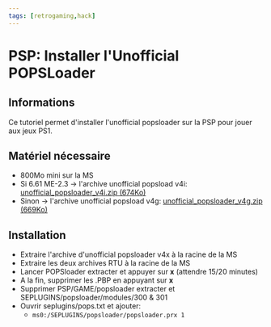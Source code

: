 ```yaml
---
tags: [retrogaming,hack]
---
```

# PSP: Installer l'Unofficial POPSLoader

## Informations
Ce tutoriel permet d'installer l'unofficial popsloader sur la PSP pour jouer aux jeux PS1.

## Matériel nécessaire
* 800Mo mini sur la MS
* Si 6.61 ME-2.3 -> l'archive unofficial popsload v4i: [unofficial_popsloader_v4i.zip (674Ko)](/notes/files/games/psp_popsloader/unofficial_popsloader_v4i.zip)
* Sinon -> l'archive unofficial popsload v4g: [unofficial_popsloader_v4g.zip (669Ko)](/notes/files/games/psp_popsloader/unofficial_popsloader_v4i.zip)

## Installation
* Extraire l'archive d'unofficial popsloader v4x à la racine de la MS
* Extraire les deux archives RTU à la racine de la MS
* Lancer POPSloader extracter et appuyer sur **x** (attendre 15/20 minutes)
* A la fin, supprimer les .PBP en appuyant sur **x**
* Supprimer PSP/GAME/popsloader extracter et SEPLUGINS/popsloader/modules/300 & 301
* Ouvrir seplugins/pops.txt et ajouter:
  * `ms0:/SEPLUGINS/popsloader/popsloader.prx 1`
